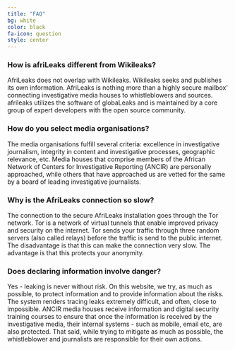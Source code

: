 ```yaml
---
title: "FAQ"
bg: white
color: black
fa-icon: question
style: center
---
```


### How is afriLeaks different from Wikileaks?
AfriLeaks does not overlap with Wikileaks. Wikileaks seeks and publishes its own information. AfriLeaks is nothing more than a highly secure mailbox' connecting investigative media houses to whistleblowers and sources. afrileaks utilizes the software of globaLeaks and is maintained by a core group of expert developers with the open source community.

### How do you select media organisations?
The media organisations fulfill several criteria: excellence in investigative journalism, integrity in content and investigative processes, geographic relevance, etc. Media houses that comprise members of the African Network of Centers for Investigative Reporting (ANCIR) are personally approached, while others that have approached us are vetted for the same by a board of leading investigative journalists.

### Why is the AfriLeaks connection so slow?
The connection to the secure AfriLeaks installation goes through the Tor network. Tor is a network of virtual tunnels that enable improved privacy and security on the internet. Tor sends your traffic through three random servers (also called relays) before the traffic is send to the public internet. The disadvantage is that this can make the connection very slow. The advantage is that this protects your anonymity.

### Does declaring information involve danger?
Yes - leaking is never without risk. On this website, we try, as much as possible, to protect information and to provide information about the risks. The system renders tracing leaks extremely difficult, and often, close to impossible. ANCIR media houses receive information and digital security training courses to ensure that once the information is received by the investigative media, their internal systems - such as mobile, email etc, are also protected. That said, while trying to mitigate as much as possible, the whistleblower and journalists are responsible for their own actions.
